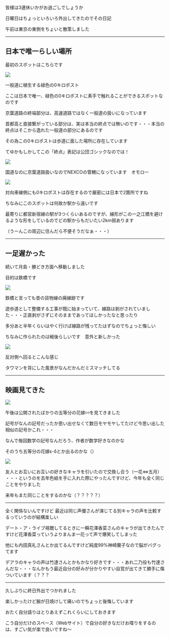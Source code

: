 皆様は3連休いかがお過ごしでしょうか

日曜日はちょっといろいろ外出してきたのでその日記

午前は東京の東側をちょいと散策しました

---
## 日本で唯一らしい場所

最初のスポットはこちらです

![](img/2023-07-17.jpg)

一般道に植生する緑色の0キロポスト

ここは日本で唯一、緑色の0キロポストに素手で触れることができるスポットなのです

京葉道路の終端部分は、高速道路ではなく一般道の扱いになっています

首都高と直接繋がっている部分は、実は本当の終点では無いのです・・・本当の終点はそこから逸れた一般道の部分にあるのです

その為この0キロポストは歩道に面した場所に存在しています

てゆかもしかしてこの「終点」表記は公団ゴシックなのでは！

![](img/2023-07-17-2.jpg)

国道なのに京葉道路扱いなのでNEXCOの管轄になっています　オモロー

![](img/2023-07-17-3.jpg)

対向車線側にも0キロポストは存在するので厳密には日本で2箇所ですね

ちなみにこのスポットは何故か駅から遠いです

最寄りに都営新宿線の駅が3つくらいあるのですが、線形がこの一之江橋を避けるような形をしているのでどの駅からもだいたい2km弱あります

（うーんこの周辺に住んだら不便そうだなぁ・・・）

---

## 一足遅かった

続いて月島・勝どき方面へ移動しました

目的は鉄橋です

![](img/2023-07-17-4.jpg)

鉄橋と言っても昔の貨物線の廃線跡です

遊歩道として整備する工事が既に始まっていて、線路は剥がされていました・・・正直剥がさずにそのままであってほしかったなと思ったり

多分あと半年くらいはやく行けば線路が残ってたはずなのでちょっと悔しい

ちなみに作られたのは戦後らしいです　意外と新しかった

![](img/2023-07-17-5.jpg)

反対側へ回るとこんな感じ

タワマンを背にした風景がなんだかんだミスマッチしてる

---

## 映画見てきた

![](img/2023-07-17-6.jpg)

午後は公開されたばかりの五等分の花嫁∽を見てきました

記号がなんの記号だったか思い出せなくて数日モヤモヤしてたけど今思い出した　相似の記号かこれ・・・

なんで毎回数学の記号なんだろう、作者が数学好きなのかな

そのうち五等分の花嫁ε-δとか出るのかな（）

![](img/2023-07-17-7.jpg)

友人とお互いにお互いの好きなキャラを引いたので交換し合う（一花⇔五月）
・・・というのを去年色紙を手に入れた際にやったんですけど、今年も全く同じことをやりました

来年もまた同じことをするのかな（？？？？？）

---

全く関係ないんですけど
最近は同じ声優さんが演じてる別キャラの声を比較するっていうのが結構楽しい

デート・ア・ライブ視聴してるときに一瞬花澤香菜さんのキャラが出てきたんですけど花澤香菜っていうよりまんま一花って声で爆笑してしまった

他にも内田真礼さんとか出てるんですけど純度99%神崎蘭子なので脳がバグってます

デアラのキャラの声は竹達さんとかもかなり好きです・・・あれ二乃役も竹達さんだな・・・なんかもう最近自分の好みが分かりやすい自覚が出てきて勝手に傷ついています（？？？　

---

久しぶりに終日外出でつかれました

楽しかったけど腕が日焼けして痛いのでちょっと後悔しています

おたく自分語りはとりあえずこれくらいにしておきます

こう自分だけのスペース（Webサイト）で自分の好きなだけお喋りをするのは、すごい気が楽で良いですね～